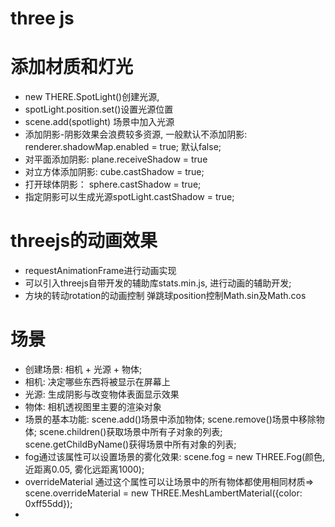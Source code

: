 

# three js

# 添加材质和灯光
* new THERE.SpotLight()创建光源, 
* spotLight.position.set()设置光源位置
* scene.add(spotlight) 场景中加入光源
* 添加阴影-阴影效果会浪费较多资源, 一般默认不添加阴影: renderer.shadowMap.enabled = true; 默认false;
* 对平面添加阴影: plane.receiveShadow = true
* 对立方体添加阴影: cube.castShadow = true;
* 打开球体阴影： sphere.castShadow = true;
* 指定阴影可以生成光源spotLight.castShadow = true;

# threejs的动画效果
* requestAnimationFrame进行动画实现
* 可以引入threejs自带开发的辅助库stats.min.js, 进行动画的辅助开发;
* 方块的转动rotation的动画控制  弹跳球position控制Math.sin及Math.cos

# 场景
* 创建场景: 相机 + 光源 + 物体;
* 相机: 决定哪些东西将被显示在屏幕上
* 光源: 生成阴影与改变物体表面显示效果
* 物体: 相机透视图里主要的渲染对象
* 场景的基本功能: scene.add()场景中添加物体; scene.remove()场景中移除物体; scene.children()获取场景中所有子对象的列表; scene.getChildByName()获得场景中所有对象的列表;
* fog通过该属性可以设置场景的雾化效果: scene.fog = new THREE.Fog(颜色, 近距离0.05, 雾化远距离1000);
* overrideMaterial 通过这个属性可以让场景中的所有物体都使用相同材质=> scene.overrideMaterial = new THREE.MeshLambertMaterial({color: 0xff55dd}); 
* 
























